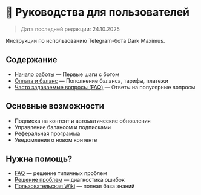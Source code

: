 # 👤 Руководства для пользователей

> Дата последней редакции: 24.10.2025

Инструкции по использованию Telegram-бота Dark Maximus.

## Содержание

- [Начало работы](getting-started.md) — Первые шаги с ботом
- [Оплата и баланс](payment.md) — Пополнение баланса, тарифы, платежи
- [Часто задаваемые вопросы (FAQ)](faq.md) — Ответы на популярные вопросы

## Основные возможности

- Подписка на контент и автоматические обновления
- Управление балансом и подписками
- Реферальная программа
- Уведомления о новом контенте

## Нужна помощь?

- [FAQ](faq.md) — решение типичных проблем
- [Решение проблем](../../troubleshooting/) — диагностика ошибок
- [Пользовательская Wiki](../../user-docs/) — полная база знаний


